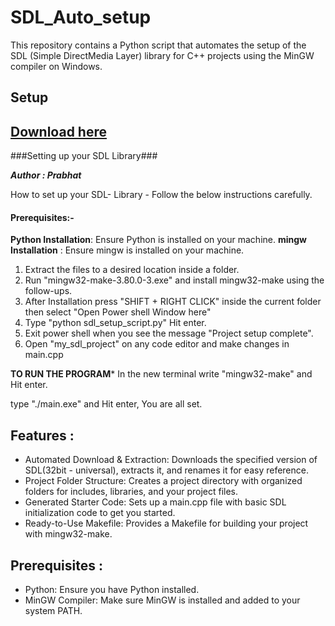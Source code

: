 # SDL_Auto_setup
This repository contains a Python script that automates the setup of the SDL (Simple DirectMedia Layer) library for C++ projects using the MinGW compiler on Windows.

## Setup 
## [Download here](https://github.com/acedmicabhishek/SDL_Auto_setup/releases)

###Setting up your SDL Library###

***Author : Prabhat***

How to set up your SDL- Library - Follow the below instructions carefully.

#### Prerequisites:- 

**Python Installation**: Ensure Python is installed on your machine.
**mingw Installation** : Ensure mingw is installed on your machine.

1. Extract the files to a desired location inside a folder.
2. Run "mingw32-make-3.80.0-3.exe" and install mingw32-make using the follow-ups.
3. After Installation press "SHIFT + RIGHT CLICK" inside the current folder then select "Open Power shell Window here"
4. Type "python sdl_setup_script.py" Hit enter.
5. Exit power shell when you see the message "Project setup complete".
6. Open "my_sdl_project" on any code editor and make changes in main.cpp

******TO RUN THE PROGRAM*******
In the new terminal write "mingw32-make" and Hit enter. 

type "./main.exe" and Hit enter, You are all set. 



## Features : 
* Automated Download & Extraction: Downloads the specified version of SDL(32bit - universal), extracts it, and renames it for easy reference.
* Project Folder Structure: Creates a project directory with organized folders for includes, libraries, and your project files.
* Generated Starter Code: Sets up a main.cpp file with basic SDL initialization code to get you started.
* Ready-to-Use Makefile: Provides a Makefile for building your project with mingw32-make.

## Prerequisites :
* Python: Ensure you have Python installed.
* MinGW Compiler: Make sure MinGW is installed and added to your system PATH.

